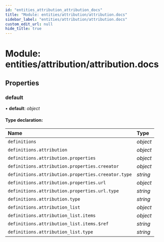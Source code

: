 ```yaml
---
id: "entities_attribution_attribution_docs"
title: "Module: entities/attribution/attribution.docs"
sidebar_label: "entities/attribution/attribution.docs"
custom_edit_url: null
hide_title: true
---
```


# Module: entities/attribution/attribution.docs

## Properties

### default

• **default**: *object*

#### Type declaration:

Name | Type |
:------ | :------ |
`definitions` | *object* |
`definitions.attribution` | *object* |
`definitions.attribution.properties` | *object* |
`definitions.attribution.properties.creeator` | *object* |
`definitions.attribution.properties.creeator.type` | *string* |
`definitions.attribution.properties.url` | *object* |
`definitions.attribution.properties.url.type` | *string* |
`definitions.attribution.type` | *string* |
`definitions.attribution_list` | *object* |
`definitions.attribution_list.items` | *object* |
`definitions.attribution_list.items.$ref` | *string* |
`definitions.attribution_list.type` | *string* |
